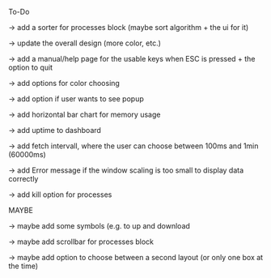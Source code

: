 To-Do

-> add a sorter for processes block (maybe sort algorithm + the ui for it)

-> update the overall design (more color, etc.)

-> add a manual/help page for the usable keys when ESC is pressed + the option to quit

-> add options for color choosing

-> add option if user wants to see popup

-> add horizontal bar chart for memory usage

-> add uptime to dashboard

-> add fetch intervall, where the user can choose between 100ms and 1min (60000ms)

-> add Error message if the window scaling is too small to display data correctly

-> add kill option for processes

MAYBE

-> maybe add some symbols (e.g. to up and download

-> maybe add scrollbar for processes block

-> maybe add option to choose between a second layout (or only one box at the time)
